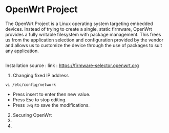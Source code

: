 # OpenWrt Project
The OpenWrt Project is a Linux operating system targeting embedded devices. Instead of trying to create a single, static firmware, OpenWrt provides a fully writable filesystem with package management. This frees us from the application selection and configuration provided by the vendor and allows us to customize the device through the use of packages to suit any application.

## 
Installation source :
link : https://firmware-selector.openwrt.org
1. Changing fixed IP address
```
vi /etc/config/network
```
- Press insert to enter then new value.
- Press Esc to stop editing.
- Press ```:wq!```to save the modifications.
  
2. Securing OpenWrt
3. 
4. 
